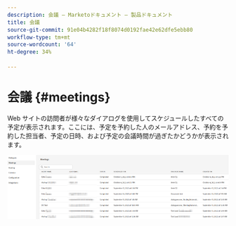 ```yaml
---
description: 会議 — Marketoドキュメント — 製品ドキュメント
title: 会議
source-git-commit: 91e04b4282f18f8074d0192fae42e62dfe5ebb80
workflow-type: tm+mt
source-wordcount: '64'
ht-degree: 34%

---
```


# 会議 {#meetings}

Web サイトの訪問者が様々なダイアログを使用してスケジュールしたすべての予定が表示されます。ここには、予定を予約した人のメールアドレス、予約を予約した担当者、予定の日時、および予定の会議時間が過ぎたかどうかが表示されます。

![](assets/meetings-1.png)
